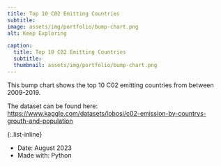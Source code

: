 ```yaml
---
title: Top 10 C02 Emitting Countries
subtitle: 
image: assets/img/portfolio/bump-chart.png
alt: Keep Exploring

caption:
  title: Top 10 C02 Emitting Countries
  subtitle: 
  thumbnail: assets/img/portfolio/bump-chart.png
---
```

This bump chart shows the top 10 C02 emitting countries from between 2009-2019.

The dataset can be found here: https://www.kaggle.com/datasets/lobosi/c02-emission-by-countrys-grouth-and-population

{:.list-inline}
- Date: August 2023
- Made with: Python

